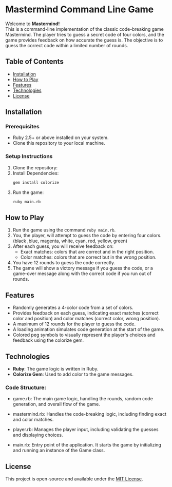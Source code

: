 # Mastermind Command Line Game

Welcome to **Mastermind!**\
This is a command-line implementation of the classic code-breaking game Mastermind. The player tries 
to guess a secret code of four colors, and the game provides feedback on how accurate the guess is. 
The objective is to guess the correct code within a limited number of rounds.

## Table of Contents

- [Installation](#installation)
- [How to Play](#how-to-play)
- [Features](#features)
- [Technologies](#technologies)
- [License](#license)

## Installation

### Prerequisites

- Ruby 2.5+ or above installed on your system.
- Clone this repository to your local machine.

### Setup Instructions

1. Clone the repository:
2. Install Dependencies:
   ```bash
   gem install colorize
   ```
3. Run the game:
   ```bash
   ruby main.rb
   ```

## How to Play
1. Run the game using the command `ruby main.rb`.
2. You, the player, will attempt to guess the code by entering four colors.
   (black ,blue, magenta, white, cyan, red, yellow, green)
3. After each guess, you will receive feedback on:
     - Exact matches: colors that are correct and in the right position.
     - Color matches: colors that are correct but in the wrong position.
4. You have 12 rounds to guess the code correctly.
5. The game will show a victory message if you guess the code, or a game-over message along with the correct
   code if you run out of rounds.

## Features

- Randomly generates a 4-color code from a set of colors.
- Provides feedback on each guess, indicating exact matches (correct color and position) and color matches
  (correct color, wrong position).
- A maximum of 12 rounds for the player to guess the code.
- A loading animation simulates code generation at the start of the game.
- Colored peg symbols to visually represent the player's choices and feedback using the colorize gem.

## Technologies

- **Ruby**: The game logic is written in Ruby.
- **Colorize Gem**: Used to add color to the game messages.

### Code Structure:
- game.rb: The main game logic, handling the rounds, random code generation, and overall flow of the game.

- mastermind.rb: Handles the code-breaking logic, including finding exact and color matches.

- player.rb: Manages the player input, including validating the guesses and displaying choices.

- main.rb: Entry point of the application. It starts the game by initializing and running an instance of the Game class.

## License

This project is open-source and available under the [MIT License](https://github.com/T-MSD/Learning-Projects/blob/main/LICENSE).
